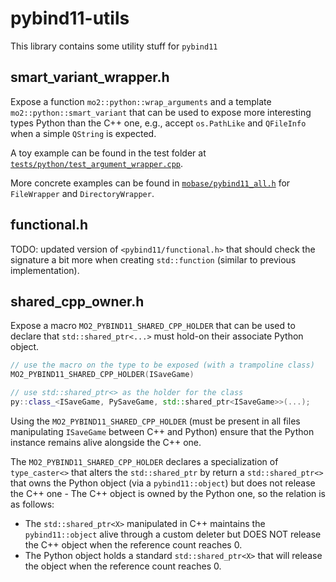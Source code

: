 # pybind11-utils

This library contains some utility stuff for `pybind11`

## smart_variant_wrapper.h

Expose a function `mo2::python::wrap_arguments` and a template
`mo2::python::smart_variant` that can be used to expose more interesting types Python
than the C++ one, e.g., accept `os.PathLike` and `QFileInfo` when a simple `QString` is
expected.

A toy example can be found in the test folder at
[`tests/python/test_argument_wrapper.cpp`](../../tests/python/test_argument_wrapper.cpp).

More concrete examples can be found in
[`mobase/pybind11_all.h`](../mobase/pybind11_all.h) for `FileWrapper` and
`DirectoryWrapper`.

## functional.h

TODO: updated version of `<pybind11/functional.h>` that should check the signature
a bit more when creating `std::function` (similar to previous implementation).

## shared_cpp_owner.h

Expose a macro `MO2_PYBIND11_SHARED_CPP_HOLDER` that can be used to declare that
`std::shared_ptr<...>` must hold-on their associate Python object.

```cpp
// use the macro on the type to be exposed (with a trampoline class)
MO2_PYBIND11_SHARED_CPP_HOLDER(ISaveGame)

// use std::shared_ptr<> as the holder for the class
py::class_<ISaveGame, PySaveGame, std::shared_ptr<ISaveGame>>(...);
```

Using the `MO2_PYBIND11_SHARED_CPP_HOLDER` (must be present in all files manipulating
`ISaveGame` between C++ and Python) ensure that the Python instance remains alive
alongside the C++ one.

The `MO2_PYBIND11_SHARED_CPP_HOLDER` declares a specialization of `type_caster<>` that
alters the `std::shared_ptr` by return a `std::shared_ptr<>` that owns the Python
object (via a `pybind11::object`) but does not release the C++ one - The C++ object is
owned by the Python one, so the relation is as follows:

- The `std::shared_ptr<X>` manipulated in C++ maintains the `pybind11::object` alive
  through a custom deleter but DOES NOT release the C++ object when the reference count
  reaches 0.
- The Python object holds a standard `std::shared_ptr<X>` that will release the object
  when the reference count reaches 0.
